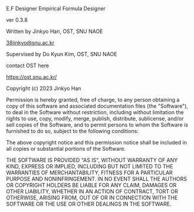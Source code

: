 E.F Designer
Empirical Formula Designer

ver 0.3.8

Written by Jinkyo Han, OST, SNU NAOE

38jinkyo@snu.ac.kr

Supervised by Do Kyun Kim, OST, SNU NAOE

contact OST here

https://ost.snu.ac.kr/

Copyright (c) 2023 Jinkyo Han

Permission is hereby granted, free of charge, to any person obtaining a copy of this software and associated documentation files (the "Software"), to deal in the Software without restriction, including without limitation the rights to use, copy, modify, merge, publish, distribute, sublicense, and/or sell copies of the Software, and to permit persons to whom the Software is furnished to do so, subject to the following conditions:

The above copyright notice and this permission notice shall be included in all copies or substantial portions of the Software.

THE SOFTWARE IS PROVIDED "AS IS", WITHOUT WARRANTY OF ANY KIND, EXPRESS OR IMPLIED, INCLUDING BUT NOT LIMITED TO THE WARRANTIES OF MERCHANTABILITY, FITNESS FOR A PARTICULAR PURPOSE AND NONINFRINGEMENT. IN NO EVENT SHALL THE AUTHORS OR COPYRIGHT HOLDERS BE LIABLE FOR ANY CLAIM, DAMAGES OR OTHER LIABILITY, WHETHER IN AN ACTION OF CONTRACT, TORT OR OTHERWISE, ARISING FROM, OUT OF OR IN CONNECTION WITH THE SOFTWARE OR THE USE OR OTHER DEALINGS IN THE SOFTWARE.
